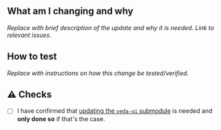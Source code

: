 ## What am I changing and why

_Replace with brief description of the update and why it is needed. Link to relevant issues._

## How to test
_Replace with instructions on how this change be tested/verified._

## ⚠️ Checks

- [ ] I have confirmed that [updating the `veda-ui` submodule](https://github.com/NASA-IMPACT/veda-config-ghg/blob/main/docs/DEVELOPMENT.md#development) is needed and **only done so** if that's the case.